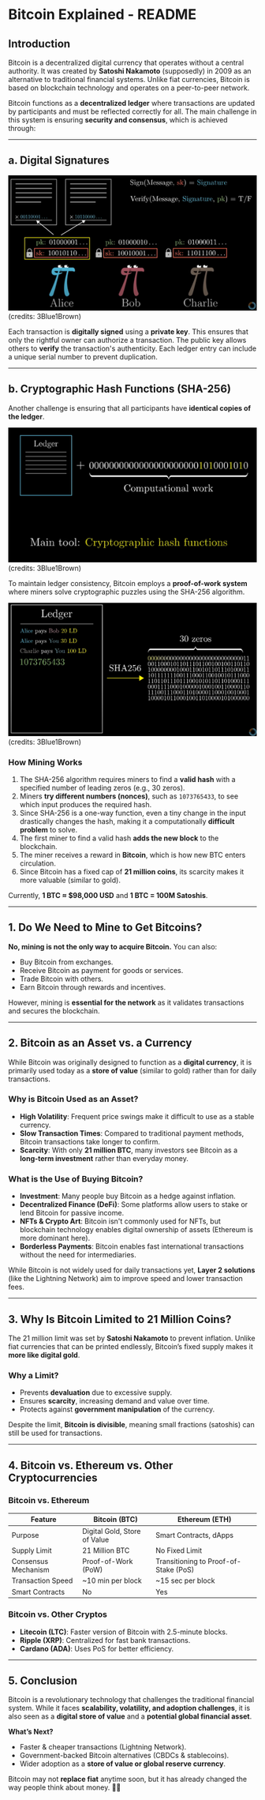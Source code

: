 # Bitcoin Explained - README

## Introduction
Bitcoin is a decentralized digital currency that operates without a central authority. It was created by **Satoshi Nakamoto** (supposedly) in 2009 as an alternative to traditional financial systems. Unlike fiat currencies, Bitcoin is based on blockchain technology and operates on a peer-to-peer network.

Bitcoin functions as a **decentralized ledger** where transactions are updated by participants and must be reflected correctly for all. The main challenge in this system is ensuring **security and consensus**, which is achieved through:

---

## a. Digital Signatures

![credit: 3Blue1Brown](image.png)  
(credits: 3Blue1Brown)

Each transaction is **digitally signed** using a **private key**. This ensures that only the rightful owner can authorize a transaction. The public key allows others to **verify** the transaction's authenticity. Each ledger entry can include a unique serial number to prevent duplication.

---

## b. Cryptographic Hash Functions (SHA-256)

Another challenge is ensuring that all participants have **identical copies of the ledger**. 

![alt text](image-1.png)  
(credits: 3Blue1Brown)

To maintain ledger consistency, Bitcoin employs a **proof-of-work system** where miners solve cryptographic puzzles using the SHA-256 algorithm. 

![alt text](image-2.png)  
(credits: 3Blue1Brown)

### How Mining Works
1. The SHA-256 algorithm requires miners to find a **valid hash** with a specified number of leading zeros (e.g., 30 zeros).
2. Miners **try different numbers (nonces)**, such as `1073765433`, to see which input produces the required hash.
3. Since SHA-256 is a one-way function, even a tiny change in the input drastically changes the hash, making it a computationally **difficult problem** to solve.
4. The first miner to find a valid hash **adds the new block** to the blockchain.
5. The miner receives a reward in **Bitcoin**, which is how new BTC enters circulation.
6. Since Bitcoin has a fixed cap of **21 million coins**, its scarcity makes it more valuable (similar to gold). 

Currently, **1 BTC ≈ $98,000 USD** and **1 BTC = 100M Satoshis**.

---

## 1. Do We Need to Mine to Get Bitcoins?
**No, mining is not the only way to acquire Bitcoin.** You can also:
- Buy Bitcoin from exchanges.
- Receive Bitcoin as payment for goods or services.
- Trade Bitcoin with others.
- Earn Bitcoin through rewards and incentives.

However, mining is **essential for the network** as it validates transactions and secures the blockchain.

---

## 2. Bitcoin as an Asset vs. a Currency
While Bitcoin was originally designed to function as a **digital currency**, it is primarily used today as a **store of value** (similar to gold) rather than for daily transactions.

### **Why is Bitcoin Used as an Asset?**
- **High Volatility**: Frequent price swings make it difficult to use as a stable currency.
- **Slow Transaction Times**: Compared to traditional payment methods, Bitcoin transactions take longer to confirm.
- **Scarcity**: With only **21 million BTC**, many investors see Bitcoin as a **long-term investment** rather than everyday money.

### **What is the Use of Buying Bitcoin?**
- **Investment**: Many people buy Bitcoin as a hedge against inflation.
- **Decentralized Finance (DeFi)**: Some platforms allow users to stake or lend Bitcoin for passive income.
- **NFTs & Crypto Art**: Bitcoin isn't commonly used for NFTs, but blockchain technology enables digital ownership of assets (Ethereum is more dominant here).
- **Borderless Payments**: Bitcoin enables fast international transactions without the need for intermediaries.

While Bitcoin is not widely used for daily transactions yet, **Layer 2 solutions** (like the Lightning Network) aim to improve speed and lower transaction fees.

---

## 3. Why Is Bitcoin Limited to 21 Million Coins?
The 21 million limit was set by **Satoshi Nakamoto** to prevent inflation. Unlike fiat currencies that can be printed endlessly, Bitcoin’s fixed supply makes it **more like digital gold**.

### Why a Limit?
- Prevents **devaluation** due to excessive supply.
- Ensures **scarcity**, increasing demand and value over time.
- Protects against **government manipulation** of the currency.

Despite the limit, **Bitcoin is divisible**, meaning small fractions (satoshis) can still be used for transactions.

---

## 4. Bitcoin vs. Ethereum vs. Other Cryptocurrencies

### **Bitcoin vs. Ethereum**
| Feature           | Bitcoin (BTC)  | Ethereum (ETH)  |
|------------------|---------------|----------------|
| Purpose         | Digital Gold, Store of Value | Smart Contracts, dApps |
| Supply Limit    | 21 Million BTC | No Fixed Limit |
| Consensus Mechanism | Proof-of-Work (PoW) | Transitioning to Proof-of-Stake (PoS) |
| Transaction Speed | ~10 min per block | ~15 sec per block |
| Smart Contracts | No | Yes |

### **Bitcoin vs. Other Cryptos**
- **Litecoin (LTC)**: Faster version of Bitcoin with 2.5-minute blocks.
- **Ripple (XRP)**: Centralized for fast bank transactions.
- **Cardano (ADA)**: Uses PoS for better efficiency.

---

## 5. Conclusion
Bitcoin is a revolutionary technology that challenges the traditional financial system. While it faces **scalability, volatility, and adoption challenges**, it is also seen as a **digital store of value** and a **potential global financial asset**.

**What’s Next?**
- Faster & cheaper transactions (Lightning Network).
- Government-backed Bitcoin alternatives (CBDCs & stablecoins).
- Wider adoption as a **store of value or global reserve currency**.

Bitcoin may not **replace fiat** anytime soon, but it has already changed the way people think about money. 🚀🔗